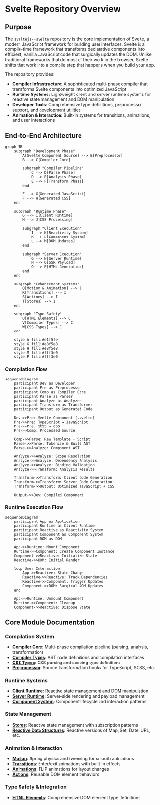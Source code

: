 # Svelte Repository Overview

## Purpose

The `sveltejs--svelte` repository is the core implementation of Svelte, a modern JavaScript framework for building user interfaces. Svelte is a compile-time framework that transforms declarative components into efficient, vanilla JavaScript code that surgically updates the DOM. Unlike traditional frameworks that do most of their work in the browser, Svelte shifts that work into a compile step that happens when you build your app.

The repository provides:
- **Compiler Infrastructure**: A sophisticated multi-phase compiler that transforms Svelte components into optimized JavaScript
- **Runtime Systems**: Lightweight client and server runtime systems for reactive state management and DOM manipulation
- **Developer Tools**: Comprehensive type definitions, preprocessor support, and development utilities
- **Animation & Interaction**: Built-in systems for transitions, animations, and user interactions

## End-to-End Architecture

```mermaid
graph TB
    subgraph "Development Phase"
        A[Svelte Component Source] --> B[Preprocessor]
        B --> C[Compiler Core]
        
        subgraph "Compiler Pipeline"
            C --> D[Parse Phase]
            D --> E[Analysis Phase]
            E --> F[Transform Phase]
        end
        
        F --> G[Generated JavaScript]
        F --> H[Generated CSS]
    end
    
    subgraph "Runtime Phase"
        G --> I[Client Runtime]
        H --> J[CSS Processing]
        
        subgraph "Client Execution"
            I --> K[Reactivity System]
            K --> L[Component System]
            L --> M[DOM Updates]
        end
        
        subgraph "Server Execution"
            G --> N[Server Runtime]
            N --> O[SSR Payload]
            O --> P[HTML Generation]
        end
    end
    
    subgraph "Enhancement Systems"
        Q[Motion & Animation] --> I
        R[Transitions] --> I
        S[Actions] --> I
        T[Stores] --> I
    end
    
    subgraph "Type Safety"
        U[HTML Elements] --> C
        V[Compiler Types] --> C
        W[CSS Types] --> C
    end
    
    style A fill:#e1f5fe
    style G fill:#e8f5e8
    style H fill:#e8f5e8
    style M fill:#fff3e0
    style P fill:#fff3e0
```

### Compilation Flow

```mermaid
sequenceDiagram
    participant Dev as Developer
    participant Pre as Preprocessor
    participant Comp as Compiler Core
    participant Parse as Parser
    participant Analyze as Analyzer
    participant Transform as Transformer
    participant Output as Generated Code
    
    Dev->>Pre: Svelte Component (.svelte)
    Pre->>Pre: TypeScript → JavaScript
    Pre->>Pre: SCSS → CSS
    Pre->>Comp: Processed Source
    
    Comp->>Parse: Raw Template + Script
    Parse->>Parse: Tokenize & Build AST
    Parse->>Analyze: Component AST
    
    Analyze->>Analyze: Scope Resolution
    Analyze->>Analyze: Dependency Analysis
    Analyze->>Analyze: Binding Validation
    Analyze->>Transform: Analysis Results
    
    Transform->>Transform: Client Code Generation
    Transform->>Transform: Server Code Generation
    Transform->>Output: Optimized JavaScript + CSS
    
    Output->>Dev: Compiled Component
```

### Runtime Execution Flow

```mermaid
sequenceDiagram
    participant App as Application
    participant Runtime as Client Runtime
    participant Reactive as Reactivity System
    participant Component as Component System
    participant DOM as DOM
    
    App->>Runtime: Mount Component
    Runtime->>Component: Create Component Instance
    Component->>Reactive: Initialize State
    Reactive->>DOM: Initial Render
    
    loop User Interaction
        App->>Reactive: State Change
        Reactive->>Reactive: Track Dependencies
        Reactive->>Component: Trigger Updates
        Component->>DOM: Surgical DOM Updates
    end
    
    App->>Runtime: Unmount Component
    Runtime->>Component: Cleanup
    Component->>Reactive: Dispose State
```

## Core Module Documentation

### Compilation System
- **[Compiler Core](compiler_core.md)**: Multi-phase compilation pipeline (parsing, analysis, transformation)
- **[Compiler Types](compiler_types.md)**: AST node definitions and compilation interfaces
- **[CSS Types](css_types.md)**: CSS parsing and scoping type definitions
- **[Preprocessor](preprocessor.md)**: Source transformation hooks for TypeScript, SCSS, etc.

### Runtime Systems
- **[Client Runtime](client_runtime.md)**: Reactive state management and DOM manipulation
- **[Server Runtime](server_runtime.md)**: Server-side rendering and payload management
- **[Component System](component_system.md)**: Component lifecycle and interaction patterns

### State Management
- **[Stores](stores.md)**: Reactive state management with subscription patterns
- **[Reactive Data Structures](reactive_data_structures.md)**: Reactive versions of Map, Set, Date, URL, etc.

### Animation & Interaction
- **[Motion](motion.md)**: Spring physics and tweening for smooth animations
- **[Transitions](transitions.md)**: Enter/exit animations with built-in effects
- **[Animations](animations.md)**: FLIP animations for layout changes
- **[Actions](actions.md)**: Reusable DOM element behaviors

### Type Safety & Integration
- **[HTML Elements](html_elements.md)**: Comprehensive DOM element type definitions